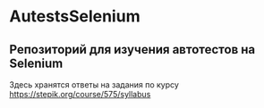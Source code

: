 # AutestsSelenium
## Репозиторий для изучения автотестов на Selenium
Здесь хранятся ответы на задания по курсу https://stepik.org/course/575/syllabus
